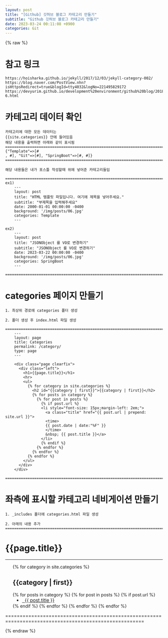 ```yaml
---  
layout: post  
title: "[Github] 깃허브 블로그 카테고리 만들기"  
subtitle: "Github 깃허브 블로그 카테고리 만들기"  
date: 2023-03-24 00:11:08 +0900  
categories: Git  
---  
```

{% raw %}  
  
# 참고 링크  
	https://hoisharka.github.io/jekyll/2017/12/03/jekyll-category-002/  
	https://blog.naver.com/PostView.nhn?isHttpsRedirect=true&blogId=tty4032&logNo=221495829172  
	https://devyurim.github.io/development%20environment/github%20blog/2018/08/07/blog-6.html  
  
# 카테고리 데이터 확인  
  
	카테고리에 대한 모든 데이터는  
	{{site.categories}} 안에 들어있음  
	해당 내용을 출력하면 아래와 같이 표시됨  
	======================================================================================================  
	{"Template"=>[#  
	, #], "Git"=>[#], "SpringBoot"=>[#, #]}  
	======================================================================================================  
  
	해당 내용들은 내가 포스틀 작성할때 위에 넣어준 카테고리들임  
  
	======================================================================================================  
	ex1)  
		---  
		layout: post  
		title: "HTML 템플릿 파일입니다. 여기에 제목을 넣어주세요."  
		subtitle: "부제목을 입력해주세요"  
		date: 2000-01-01 00:00:00 -0400  
		background: '/img/posts/06.jpg'  
		categories: Template  
		---  
  
	ex2)  
		---  
		layout: post  
		title: "JSONObject 를 VO로 변경하기"  
		subtitle: "JSONObject 를 VO로 변경하기"  
		date: 2023-03-22 00:00:00 -0400  
		background: '/img/posts/06.jpg'  
		categories: SpringBoot  
		---  
  
	======================================================================================================  
  
# categories 페이지 만들기  
	1. 최상위 경로에 categories 폴더 생성  
  
	2. 폴더 생성 후 index.html 파일 생성  
		======================================================================================================  
		---  
		layout: page  
		title: Categories  
		permalink: /category/  
		type: page  
		---  
  
		<div class="page clearfix">  
		  <div class="left">  
			<h1>{{page.title}}</h1>  
			<hr>  
			<ul>  
			  {% for category in site.categories %}  
				<h2 id="{{category | first}}">{{category | first}}</h2>  
				{% for posts in category %}  
				  {% for post in posts %}  
					{% if post.url %}  
					<li style="font-size: 15px;margin-left: 2em;">  
					  <a class="title" href="{{ post.url | prepend: site.url }}">  
					  <time>  
					  {{ post.date | date:"%F" }}  
					  </time>  
					  &nbsp; {{ post.title }}</a>  
					</li>  
					{% endif %}  
				  {% endfor %}  
				{% endfor %}  
			  {% endfor %}  
			</ul>  
		  </div>  
		</div>  
		======================================================================================================  
  
# 좌측에 표시할 카테고리 네비게이션 만들기  
	1. _includes 폴더에 categories.html 파일 생성  
  
	2. 아래의 내용 추가  
	======================================================================================================  
<div class="page clearfix">  
  <div class="left">  
    <h1>{{page.title}}</h1>  
    <hr>  
    <ul>  
      {% for category in site.categories %}  
        <h2 id="{{category | first}}">{{category | first}}</h2>  
        {% for posts in category %}  
          {% for post in posts %}  
            {% if post.url %}  
            <li style=" font-size: 15px; margin-left: 2em; ">  
              <a class="title" href="{{ post.url | prepend: site.url }}">  
              &nbsp; {{ post.title }}</a>  
            </li>  
            {% endif %}  
          {% endfor %}  
        {% endfor %}  
      {% endfor %}  
    </ul>  
  </div>  
</div>  
	======================================================================================================  
  
{% endraw %}